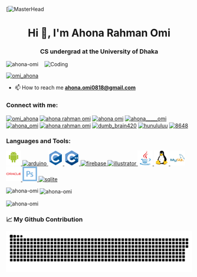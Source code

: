 [![MasterHead](https://thumbs.dreamstime.com/b/vector-line-web-concept-programming-linear-banner-coding-118175196.jpg?w=1600)

<h1 align="center">Hi 👋, I'm Ahona Rahman Omi</h1>
<h3 align="center">CS undergrad at the University of Dhaka</h3>
<img align="right" alt="Coding" width="400" src="https://mir-s3-cdn-cf.behance.net/project_modules/disp/601014116770475.6068beff4640a.gif">

<p align="left"> <img src="https://komarev.com/ghpvc/?username=ahona-omi&label=Profile%20views&color=0e75b6&style=flat" alt="ahona-omi" /> </p>

<p align="left"> <a href="https://twitter.com/omi_ahona" target="blank"><img src="https://img.shields.io/twitter/follow/omi_ahona?logo=twitter&style=for-the-badge" alt="omi_ahona" /></a> </p>

- 📫 How to reach me **ahona.omi0818@gmail.com**

<h3 align="left">Connect with me:</h3>
<p align="left">
<a href="https://twitter.com/omi_ahona" target="blank"><img align="center" src="https://raw.githubusercontent.com/rahuldkjain/github-profile-readme-generator/master/src/images/icons/Social/twitter.svg" alt="omi_ahona" height="30" width="40" /></a>
<a href="https://linkedin.com/in/ahona rahman omi" target="blank"><img align="center" src="https://raw.githubusercontent.com/rahuldkjain/github-profile-readme-generator/master/src/images/icons/Social/linked-in-alt.svg" alt="ahona rahman omi" height="30" width="40" /></a>
<a href="https://fb.com/ahona omi" target="blank"><img align="center" src="https://raw.githubusercontent.com/rahuldkjain/github-profile-readme-generator/master/src/images/icons/Social/facebook.svg" alt="ahona omi" height="30" width="40" /></a>
<a href="https://instagram.com/ahona_____omi" target="blank"><img align="center" src="https://raw.githubusercontent.com/rahuldkjain/github-profile-readme-generator/master/src/images/icons/Social/instagram.svg" alt="ahona_____omi" height="30" width="40" /></a>
<a href="https://www.codechef.com/users/ahona_omi" target="blank"><img align="center" src="https://cdn.jsdelivr.net/npm/simple-icons@3.1.0/icons/codechef.svg" alt="ahona_omi" height="30" width="40" /></a>
<a href="https://www.hackerrank.com/ahona rahman omi" target="blank"><img align="center" src="https://raw.githubusercontent.com/rahuldkjain/github-profile-readme-generator/master/src/images/icons/Social/hackerrank.svg" alt="ahona rahman omi" height="30" width="40" /></a>
<a href="https://codeforces.com/profile/dumb_brain420" target="blank"><img align="center" src="https://raw.githubusercontent.com/rahuldkjain/github-profile-readme-generator/master/src/images/icons/Social/codeforces.svg" alt="dumb_brain420" height="30" width="40" /></a>
<a href="https://www.leetcode.com/hunululuu" target="blank"><img align="center" src="https://raw.githubusercontent.com/rahuldkjain/github-profile-readme-generator/master/src/images/icons/Social/leet-code.svg" alt="hunululuu" height="30" width="40" /></a>
<a href="https://discord.gg/8648" target="blank"><img align="center" src="https://raw.githubusercontent.com/rahuldkjain/github-profile-readme-generator/master/src/images/icons/Social/discord.svg" alt="8648" height="30" width="40" /></a>
</p>

<h3 align="left">Languages and Tools:</h3>
<p align="left"> <a href="https://developer.android.com" target="_blank" rel="noreferrer"> <img src="https://raw.githubusercontent.com/devicons/devicon/master/icons/android/android-original-wordmark.svg" alt="android" width="40" height="40"/> </a> <a href="https://www.arduino.cc/" target="_blank" rel="noreferrer"> <img src="https://cdn.worldvectorlogo.com/logos/arduino-1.svg" alt="arduino" width="40" height="40"/> </a> <a href="https://www.cprogramming.com/" target="_blank" rel="noreferrer"> <img src="https://raw.githubusercontent.com/devicons/devicon/master/icons/c/c-original.svg" alt="c" width="40" height="40"/> </a> <a href="https://www.w3schools.com/cpp/" target="_blank" rel="noreferrer"> <img src="https://raw.githubusercontent.com/devicons/devicon/master/icons/cplusplus/cplusplus-original.svg" alt="cplusplus" width="40" height="40"/> </a> <a href="https://firebase.google.com/" target="_blank" rel="noreferrer"> <img src="https://www.vectorlogo.zone/logos/firebase/firebase-icon.svg" alt="firebase" width="40" height="40"/> </a> <a href="https://www.adobe.com/in/products/illustrator.html" target="_blank" rel="noreferrer"> <img src="https://www.vectorlogo.zone/logos/adobe_illustrator/adobe_illustrator-icon.svg" alt="illustrator" width="40" height="40"/> </a> <a href="https://www.java.com" target="_blank" rel="noreferrer"> <img src="https://raw.githubusercontent.com/devicons/devicon/master/icons/java/java-original.svg" alt="java" width="40" height="40"/> </a> <a href="https://www.linux.org/" target="_blank" rel="noreferrer"> <img src="https://raw.githubusercontent.com/devicons/devicon/master/icons/linux/linux-original.svg" alt="linux" width="40" height="40"/> </a> <a href="https://www.mysql.com/" target="_blank" rel="noreferrer"> <img src="https://raw.githubusercontent.com/devicons/devicon/master/icons/mysql/mysql-original-wordmark.svg" alt="mysql" width="40" height="40"/> </a> <a href="https://www.oracle.com/" target="_blank" rel="noreferrer"> <img src="https://raw.githubusercontent.com/devicons/devicon/master/icons/oracle/oracle-original.svg" alt="oracle" width="40" height="40"/> </a> <a href="https://www.photoshop.com/en" target="_blank" rel="noreferrer"> <img src="https://raw.githubusercontent.com/devicons/devicon/master/icons/photoshop/photoshop-line.svg" alt="photoshop" width="40" height="40"/> </a> <a href="https://www.sqlite.org/" target="_blank" rel="noreferrer"> <img src="https://www.vectorlogo.zone/logos/sqlite/sqlite-icon.svg" alt="sqlite" width="40" height="40"/> </a> </p>

<p><img align="left" src="https://github-readme-stats.vercel.app/api/top-langs?username=ahona-omi&show_icons=true&locale=en&layout=compact" alt="ahona-omi" /></p>

<p>&nbsp;<img align="center" src="https://github-readme-stats.vercel.app/api?username=ahona-omi&show_icons=true&locale=en" alt="ahona-omi" /></p>

<p><img align="center" src="https://github-readme-streak-stats.herokuapp.com/?user=ahona-omi&" alt="ahona-omi" /></p>

### 📈 My Github Contribution
![Snake animation](https://github.com/jaiswaladi246/jaiswaladi246/blob/output/github-contribution-grid-snake.svg)

